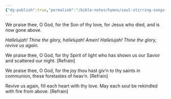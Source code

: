 ```yaml
---
{"dg-publish":true,"permalink":"/bible-notes/hymns/soul-stirring-songs-and-hymns/revive-us-again/","title":"Revive Us Again","created":"","updated":""}
---
```



We praise thee, O God, for the Son of thy love,
for Jesus who died, and is now gone above.

*Hallelujah! Thine the glory, hallelujah! Amen!
Hallelujah! Thine the glory, revive us again.*

We praise thee, O God, for thy Spirit of light
who has shown us our Savior and scattered our night. [Refrain]

We praise thee, O God, for the joy thou hast giv’n
to thy saints in communion, these foretastes of heav’n. [Refrain]

Revive us again, fill each heart with thy love.
May each soul be rekindled with fire from above. [Refrain]